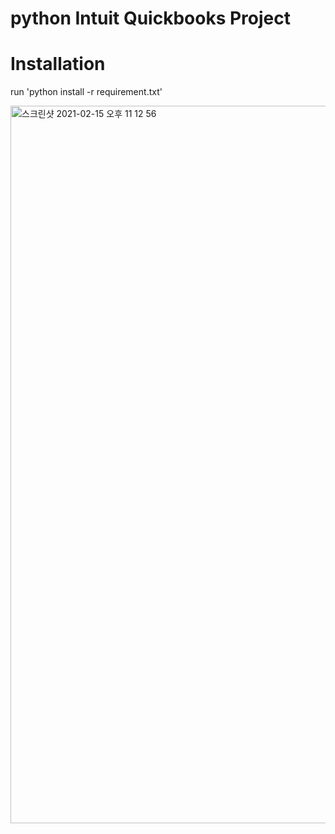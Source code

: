 # python Intuit Quickbooks Project

# Installation
run 'python install -r requirement.txt'

<img width="1148" alt="스크린샷 2021-02-15 오후 11 12 56" src="https://user-images.githubusercontent.com/78897301/107957066-69e7f280-6fe3-11eb-9e4c-e4f6dc0a768e.png">
